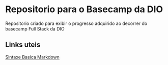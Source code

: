 # Repositorio para o Basecamp da DIO
Repositorio criado para exibir o progresso adquirido ao decorrer do basecamp Full Stack da DIO


## Links uteis
[Sintaxe Basica Markdown](https://www.markdownguide.org/basic-syntax/)
